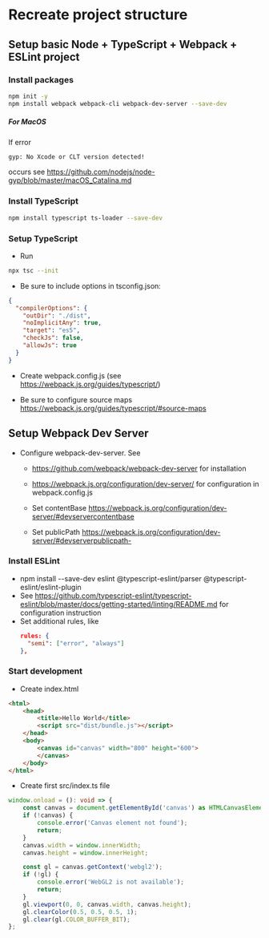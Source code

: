 # Recreate project structure

## Setup basic Node + TypeScript + Webpack + ESLint project

### Install packages
```sh
npm init -y
npm install webpack webpack-cli webpack-dev-server --save-dev
```

##### For MacOS

If error
```sh
gyp: No Xcode or CLT version detected!
```

occurs see https://github.com/nodejs/node-gyp/blob/master/macOS_Catalina.md

### Install TypeScript

```sh
npm install typescript ts-loader --save-dev
```

### Setup TypeScript

* Run
```sh
npx tsc --init
```

* Be sure to include options in tsconfig.json:

```json
{
  "compilerOptions": {
    "outDir": "./dist",
    "noImplicitAny": true,
    "target": "es5",
    "checkJs": false,
    "allowJs": true
  }
}
```

* Create webpack.config.js (see https://webpack.js.org/guides/typescript/)

* Be sure to configure source maps https://webpack.js.org/guides/typescript/#source-maps

## Setup Webpack Dev Server

* Configure webpack-dev-server. See
    * https://github.com/webpack/webpack-dev-server for installation
    * https://webpack.js.org/configuration/dev-server/ for configuration in webpack.config.js

  * Set contentBase https://webpack.js.org/configuration/dev-server/#devservercontentbase
  * Set publicPath https://webpack.js.org/configuration/dev-server/#devserverpublicpath-

### Install ESLint

 * npm install --save-dev eslint @typescript-eslint/parser @typescript-eslint/eslint-plugin
 * See https://github.com/typescript-eslint/typescript-eslint/blob/master/docs/getting-started/linting/README.md for configuration instruction
 * Set additional rules, like
    ```json
    rules: {
      "semi": ["error", "always"]
    },
    ```

### Start development

* Create index.html

```html
<html>
    <head>
        <title>Hello World</title>
        <script src="dist/bundle.js"></script>
    </head>
    <body>
        <canvas id="canvas" width="800" height="600">
        </canvas>
    </body>
</html>
```

* Create first src/index.ts file
```typescript
window.onload = (): void => {
    const canvas = document.getElementById('canvas') as HTMLCanvasElement;
    if (!canvas) {
        console.error('Canvas element not found');
        return;
    }
    canvas.width = window.innerWidth;
    canvas.height = window.innerHeight;

    const gl = canvas.getContext('webgl2');
    if (!gl) {
        console.error('WebGL2 is not available');
        return;
    }
    gl.viewport(0, 0, canvas.width, canvas.height);
    gl.clearColor(0.5, 0.5, 0.5, 1);
    gl.clear(gl.COLOR_BUFFER_BIT);
};
```
